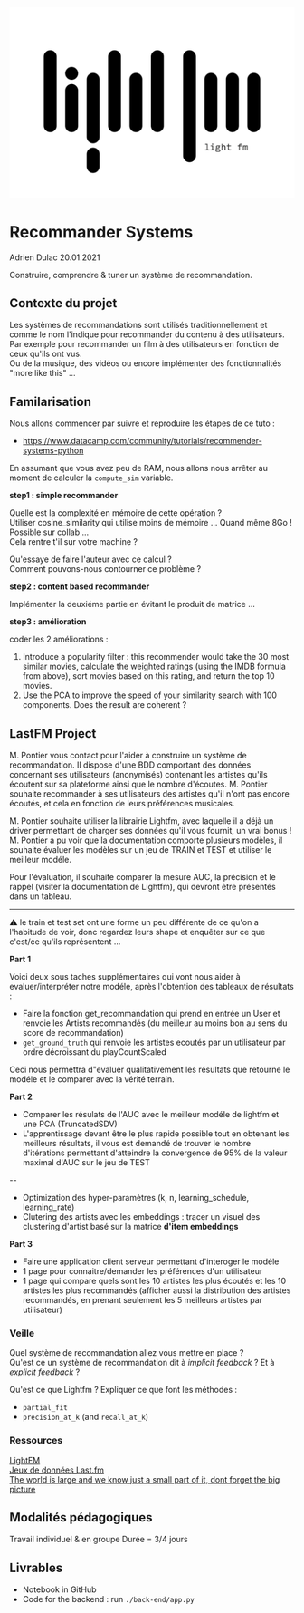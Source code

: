 ![plot](./assets/fanart.png)

# Recommander Systems  

Adrien Dulac 20.01.2021  

Construire, comprendre & tuner un système de recommandation.

## Contexte du projet  

Les systèmes de recommandations sont utilisés traditionnellement et comme le nom l'indique pour recommander du contenu à des utilisateurs.  
Par exemple pour recommander un film à des utilisateurs en fonction de ceux qu'ils ont vus.  
Ou de la musique, des vidéos ou encore implémenter des fonctionnalités "more like this" ...  

## Familarisation

Nous allons commencer par suivre et reproduire les étapes de ce tuto :  

* https://www.datacamp.com/community/tutorials/recommender-systems-python  

En assumant que vous avez peu de RAM, nous allons nous arrêter au moment de calculer la  `compute_sim` variable.

**step1 : simple recommander**  

Quelle est la complexité en mémoire de cette opération ?  
Utiliser cosine_similarity qui utilise moins de mémoire ... Quand même 8Go ! Possible sur collab ...  
Cela rentre t'il sur votre machine ?  

Qu'essaye de faire l'auteur avec ce calcul ?  
Comment pouvons-nous contourner ce problème ?  

**step2 : content based recommander**

Implémenter la deuxiéme partie en évitant le produit de matrice ...  

**step3 : amélioration**

coder les 2 améliorations :  
1. Introduce a popularity filter : this recommender would take the 30 most similar movies, calculate the weighted ratings (using the IMDB formula from above), sort movies based on this rating, and return the top 10 movies.  
2. Use the PCA to improve the speed of your similarity search with 100 components. Does the result are coherent ?

## LastFM Project

M. Pontier vous contact pour l'aider à construire un système de recommandation. Il dispose d'une BDD comportant des données concernant ses utilisateurs (anonymisés) contenant les artistes qu'ils écoutent sur sa plateforme ainsi que le nombre d'écoutes. M. Pontier souhaite recommander à ses utilisateurs des artistes qu'il n'ont pas encore écoutés, et cela en fonction de leurs préférences musicales.

M. Pontier souhaite utiliser la librairie Lightfm, avec laquelle il a déjà un driver permettant de charger ses données qu'il vous fournit, un vrai bonus !  
M. Pontier a pu voir que la documentation comporte plusieurs modèles, il souhaite évaluer les modèles sur un jeu de TRAIN et TEST et utiliser le meilleur modéle.

Pour l'évaluation, il souhaite comparer la mesure AUC, la précision et le rappel (visiter la documentation de Lightfm), qui devront être présentés dans un tableau.  

---

:warning: le train et test set ont une forme un peu différente de ce qu'on a l'habitude de voir, donc regardez leurs shape et enquêter sur ce que c'est/ce qu'ils représentent ...  

**Part 1**

Voici deux sous taches supplémentaires qui vont nous aider à evaluer/interpréter notre modéle, après l'obtention des tableaux de résultats :  
* Faire la fonction get_recommandation qui prend en entrée un User et renvoie les Artists recommandés (du meilleur au moins bon au sens du score de recommandation)  
* `get_ground_truth` qui renvoie les artistes ecoutés par un utilisateur par ordre décroissant du playCountScaled  

Ceci nous permettra d"evaluer qualitativement les résultats que retourne le modéle et le comparer avec la vérité terrain.  

**Part 2**

* Comparer les résulats de l'AUC avec le meilleur modéle de lightfm et une PCA (TruncatedSDV)  
* L'apprentissage devant être le plus rapide possible tout en obtenant les meilleurs résultats, il vous est demandé de trouver le nombre d'itérations permettant d'atteindre la convergence de 95% de la valeur maximal d'AUC sur le jeu de TEST  

-- 

* Optimization des hyper-paramètres (k, n, learning_schedule, learning_rate)
* Clutering des artists avec les embeddings : tracer un visuel des clustering d'artist basé sur la matrice **d'item embeddings**  

**Part 3**

* Faire une application client serveur permettant d'interoger le modéle  
* 1 page pour connaitre/demander les préférences d'un utilisateur  
* 1 page qui compare quels sont les 10 artistes les plus écoutés et les 10 artistes les plus recommandés (afficher aussi la distribution des artistes recommandés, en prenant seulement les 5 meilleurs artistes par utilisateur)  

### Veille

Quel système de recommandation allez vous mettre en place ?  
Qu'est ce un système de recommandation dit à *implicit feedback* ? Et à *explicit feedback* ?  

Qu'est ce que Lightfm ? Expliquer ce que font les méthodes :  
* `partial_fit`  
* `precision_at_k` (and `recall_at_k`)  

### Ressources  

[LightFM](https://github.com/lyst/lightfm)  
[Jeux de données Last.fm](https://grouplens.org/datasets/hetrec-2011/)  
[The world is large and we know just a small part of it, dont forget the big picture](https://github.com/jihoo-kim/awesome-RecSys)  

## Modalités pédagogiques  

Travail individuel & en groupe
Durée = 3/4 jours  

## Livrables  

* Notebook in GitHub  
* Code for the backend : run `./back-end/app.py`  
